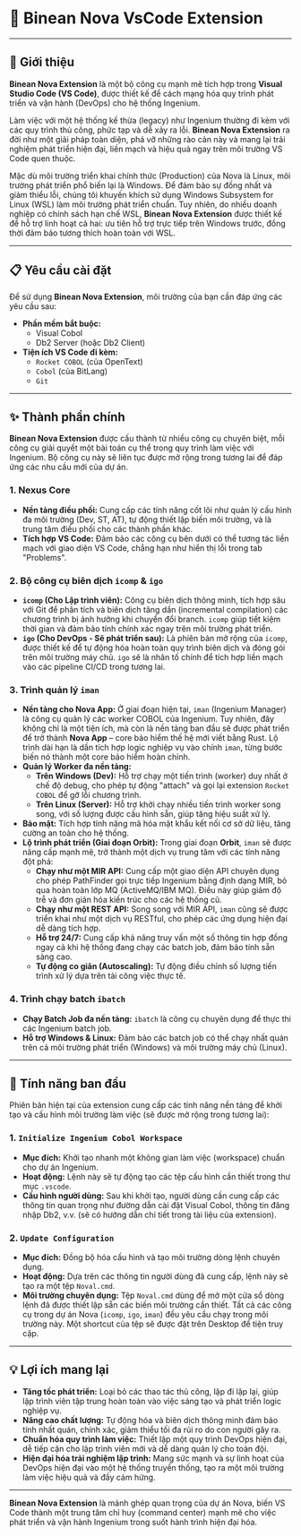 # 🔌 Binean Nova VsCode Extension

---

## 🎯 Giới thiệu

**Binean Nova Extension** là một bộ công cụ mạnh mẽ tích hợp trong **Visual Studio Code (VS Code)**, được thiết kế để cách mạng hóa quy trình phát triển và vận hành (DevOps) cho hệ thống Ingenium.

Làm việc với một hệ thống kế thừa (legacy) như Ingenium thường đi kèm với các quy trình thủ công, phức tạp và dễ xảy ra lỗi. **Binean Nova Extension** ra đời như một giải pháp toàn diện, phá vỡ những rào cản này và mang lại trải nghiệm phát triển hiện đại, liền mạch và hiệu quả ngay trên môi trường VS Code quen thuộc.

Mặc dù môi trường triển khai chính thức (Production) của Nova là Linux, môi trường phát triển phổ biến lại là Windows. Để đảm bảo sự đồng nhất và giảm thiểu lỗi, chúng tôi khuyến khích sử dụng Windows Subsystem for Linux (WSL) làm môi trường phát triển chuẩn. Tuy nhiên, do nhiều doanh nghiệp có chính sách hạn chế WSL, **Binean Nova Extension** được thiết kế để hỗ trợ linh hoạt cả hai: ưu tiên hỗ trợ trực tiếp trên Windows trước, đồng thời đảm bảo tương thích hoàn toàn với WSL.

---

## 📋 Yêu cầu cài đặt

Để sử dụng **Binean Nova Extension**, môi trường của bạn cần đáp ứng các yêu cầu sau:

- **Phần mềm bắt buộc:**
  - Visual Cobol
  - Db2 Server (hoặc Db2 Client)
- **Tiện ích VS Code đi kèm:**
  - `Rocket COBOL` (của OpenText)
  - `Cobol` (của BitLang)
  - `Git`

---

## ✨ Thành phần chính

**Binean Nova Extension** được cấu thành từ nhiều công cụ chuyên biệt, mỗi công cụ giải quyết một bài toán cụ thể trong quy trình làm việc với Ingenium. Bộ công cụ này sẽ liên tục được mở rộng trong tương lai để đáp ứng các nhu cầu mới của dự án.

### 1. Nexus Core
- **Nền tảng điều phối:** Cung cấp các tính năng cốt lõi như quản lý cấu hình đa môi trường (Dev, ST, AT), tự động thiết lập biến môi trường, và là trung tâm điều phối cho các thành phần khác.
- **Tích hợp VS Code:** Đảm bảo các công cụ bên dưới có thể tương tác liền mạch với giao diện VS Code, chẳng hạn như hiển thị lỗi trong tab "Problems".

### 2. Bộ công cụ biên dịch `icomp` & `igo`
- **`icomp` (Cho Lập trình viên):** Công cụ biên dịch thông minh, tích hợp sâu với Git để phân tích và biên dịch tăng dần (incremental compilation) các chương trình bị ảnh hưởng khi chuyển đổi branch. `icomp` giúp tiết kiệm thời gian và đảm bảo tính chính xác ngay trên môi trường phát triển.
- **`igo` (Cho DevOps - Sẽ phát triển sau):** Là phiên bản mở rộng của `icomp`, được thiết kế để tự động hóa hoàn toàn quy trình biên dịch và đóng gói trên môi trường máy chủ. `igo` sẽ là nhân tố chính để tích hợp liền mạch vào các pipeline CI/CD trong tương lai.

### 3. Trình quản lý `iman`
- **Nền tảng cho Nova App:** Ở giai đoạn hiện tại, `iman` (Ingenium Manager) là công cụ quản lý các worker COBOL của Ingenium. Tuy nhiên, đây không chỉ là một tiện ích, mà còn là nền tảng ban đầu sẽ được phát triển để trở thành **Nova App** – core bảo hiểm thế hệ mới viết bằng Rust. Lộ trình dài hạn là dần tích hợp logic nghiệp vụ vào chính `iman`, từng bước biến nó thành một core bảo hiểm hoàn chỉnh.
- **Quản lý Worker đa nền tảng:**
  - **Trên Windows (Dev):** Hỗ trợ chạy một tiến trình (worker) duy nhất ở chế độ debug, cho phép tự động "attach" và gọi lại extension `Rocket COBOL` để gỡ lỗi chương trình.
  - **Trên Linux (Server):** Hỗ trợ khởi chạy nhiều tiến trình worker song song, với số lượng được cấu hình sẵn, giúp tăng hiệu suất xử lý.
- **Bảo mật:** Tích hợp tính năng mã hóa mật khẩu kết nối cơ sở dữ liệu, tăng cường an toàn cho hệ thống.
- **Lộ trình phát triển (Giai đoạn Orbit):** Trong giai đoạn **Orbit**, `iman` sẽ được nâng cấp mạnh mẽ, trở thành một dịch vụ trung tâm với các tính năng đột phá:
  - **Chạy như một MIR API:** Cung cấp một giao diện API chuyên dụng cho phép PathFinder gọi trực tiếp Ingenium bằng định dạng MIR, bỏ qua hoàn toàn lớp MQ (ActiveMQ/IBM MQ). Điều này giúp giảm độ trễ và đơn giản hóa kiến trúc cho các hệ thống cũ.
  - **Chạy như một REST API:** Song song với MIR API, `iman` cũng sẽ được triển khai như một dịch vụ RESTful, cho phép các ứng dụng hiện đại dễ dàng tích hợp.
  - **Hỗ trợ 24/7:** Cung cấp khả năng truy vấn một số thông tin hợp đồng ngay cả khi hệ thống đang chạy các batch job, đảm bảo tính sẵn sàng cao.
  - **Tự động co giãn (Autoscaling):** Tự động điều chỉnh số lượng tiến trình xử lý dựa trên tải công việc thực tế.

### 4. Trình chạy batch `ibatch`
- **Chạy Batch Job đa nền tảng:** `ibatch` là công cụ chuyên dụng để thực thi các Ingenium batch job.
- **Hỗ trợ Windows & Linux:** Đảm bảo các batch job có thể chạy nhất quán trên cả môi trường phát triển (Windows) và môi trường máy chủ (Linux).

---

## 🚀 Tính năng ban đầu

Phiên bản hiện tại của extension cung cấp các tính năng nền tảng để khởi tạo và cấu hình môi trường làm việc (sẽ được mở rộng trong tương lai):

### 1. `Initialize Ingenium Cobol Workspace`
- **Mục đích:** Khởi tạo nhanh một không gian làm việc (workspace) chuẩn cho dự án Ingenium.
- **Hoạt động:** Lệnh này sẽ tự động tạo các tệp cấu hình cần thiết trong thư mục `.vscode`.
- **Cấu hình người dùng:** Sau khi khởi tạo, người dùng cần cung cấp các thông tin quan trọng như đường dẫn cài đặt Visual Cobol, thông tin đăng nhập Db2, v.v. (sẽ có hướng dẫn chi tiết trong tài liệu của extension).

### 2. `Update Configuration`
- **Mục đích:** Đồng bộ hóa cấu hình và tạo môi trường dòng lệnh chuyên dụng.
- **Hoạt động:** Dựa trên các thông tin người dùng đã cung cấp, lệnh này sẽ tạo ra một tệp `Noval.cmd`.
- **Môi trường chuyên dụng:** Tệp `Noval.cmd` dùng để mở một cửa sổ dòng lệnh đã được thiết lập sẵn các biến môi trường cần thiết. Tất cả các công cụ trong dự án Nova (`icomp`, `igo`, `iman`) đều yêu cầu chạy trong môi trường này. Một shortcut của tệp sẽ được đặt trên Desktop để tiện truy cập.

---

## 💡 Lợi ích mang lại

- **Tăng tốc phát triển:** Loại bỏ các thao tác thủ công, lặp đi lặp lại, giúp lập trình viên tập trung hoàn toàn vào việc sáng tạo và phát triển logic nghiệp vụ.
- **Nâng cao chất lượng:** Tự động hóa và biên dịch thông minh đảm bảo tính nhất quán, chính xác, giảm thiểu tối đa rủi ro do con người gây ra.
- **Chuẩn hóa quy trình làm việc:** Thiết lập một quy trình DevOps hiện đại, dễ tiếp cận cho lập trình viên mới và dễ dàng quản lý cho toàn đội.
- **Hiện đại hóa trải nghiệm lập trình:** Mang sức mạnh và sự linh hoạt của DevOps hiện đại vào một hệ thống truyền thống, tạo ra một môi trường làm việc hiệu quả và đầy cảm hứng.

---

**Binean Nova Extension** là mảnh ghép quan trọng của dự án Nova, biến VS Code thành một trung tâm chỉ huy (command center) mạnh mẽ cho việc phát triển và vận hành Ingenium trong suốt hành trình hiện đại hóa.